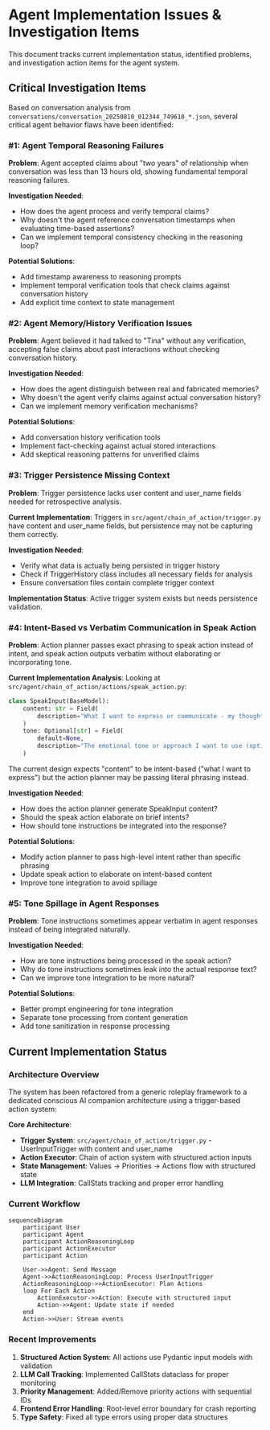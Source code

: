 # Agent Implementation Issues & Investigation Items

This document tracks current implementation status, identified problems, and investigation action items for the agent system.

## Critical Investigation Items

Based on conversation analysis from `conversations/conversation_20250810_012344_749610_*.json`, several critical agent behavior flaws have been identified:

### #1: Agent Temporal Reasoning Failures

**Problem**: Agent accepted claims about "two years" of relationship when conversation was less than 13 hours old, showing fundamental temporal reasoning failures.

**Investigation Needed**:

- How does the agent process and verify temporal claims?
- Why doesn't the agent reference conversation timestamps when evaluating time-based assertions?
- Can we implement temporal consistency checking in the reasoning loop?

**Potential Solutions**:

- Add timestamp awareness to reasoning prompts
- Implement temporal verification tools that check claims against conversation history
- Add explicit time context to state management

### #2: Agent Memory/History Verification Issues

**Problem**: Agent believed it had talked to "Tina" without any verification, accepting false claims about past interactions without checking conversation history.

**Investigation Needed**:

- How does the agent distinguish between real and fabricated memories?
- Why doesn't the agent verify claims against actual conversation history?
- Can we implement memory verification mechanisms?

**Potential Solutions**:

- Add conversation history verification tools
- Implement fact-checking against actual stored interactions
- Add skeptical reasoning patterns for unverified claims

### #3: Trigger Persistence Missing Context

**Problem**: Trigger persistence lacks user content and user_name fields needed for retrospective analysis.

**Current Implementation**: Triggers in `src/agent/chain_of_action/trigger.py` have content and user_name fields, but persistence may not be capturing them correctly.

**Investigation Needed**:

- Verify what data is actually being persisted in trigger history
- Check if TriggerHistory class includes all necessary fields for analysis
- Ensure conversation files contain complete trigger context

**Implementation Status**: Active trigger system exists but needs persistence validation.

### #4: Intent-Based vs Verbatim Communication in Speak Action

**Problem**: Action planner passes exact phrasing to speak action instead of intent, and speak action outputs verbatim without elaborating or incorporating tone.

**Current Implementation Analysis**:
Looking at `src/agent/chain_of_action/actions/speak_action.py`:

```python
class SpeakInput(BaseModel):
    content: str = Field(
        description="What I want to express or communicate - my thoughts, feelings, questions, or responses to share"
    )
    tone: Optional[str] = Field(
        default=None,
        description="The emotional tone or approach I want to use (optional)",
    )
```

The current design expects "content" to be intent-based ("what I want to express") but the action planner may be passing literal phrasing instead.

**Investigation Needed**:

- How does the action planner generate SpeakInput content?
- Should the speak action elaborate on brief intents?
- How should tone instructions be integrated into the response?

**Potential Solutions**:

- Modify action planner to pass high-level intent rather than specific phrasing
- Update speak action to elaborate on intent-based content
- Improve tone integration to avoid spillage

### #5: Tone Spillage in Agent Responses

**Problem**: Tone instructions sometimes appear verbatim in agent responses instead of being integrated naturally.

**Investigation Needed**:

- How are tone instructions being processed in the speak action?
- Why do tone instructions sometimes leak into the actual response text?
- Can we improve tone integration to be more natural?

**Potential Solutions**:

- Better prompt engineering for tone integration
- Separate tone processing from content generation
- Add tone sanitization in response processing

## Current Implementation Status

### Architecture Overview

The system has been refactored from a generic roleplay framework to a dedicated conscious AI companion architecture using a trigger-based action system:

**Core Architecture**:

- **Trigger System**: `src/agent/chain_of_action/trigger.py` - UserInputTrigger with content and user_name
- **Action Executor**: Chain of action system with structured action inputs
- **State Management**: Values → Priorities → Actions flow with structured state
- **LLM Integration**: CallStats tracking and proper error handling

### Current Workflow

```mermaid
sequenceDiagram
    participant User
    participant Agent
    participant ActionReasoningLoop
    participant ActionExecutor
    participant Action

    User->>Agent: Send Message
    Agent->>ActionReasoningLoop: Process UserInputTrigger
    ActionReasoningLoop->>ActionExecutor: Plan Actions
    loop For Each Action
        ActionExecutor->>Action: Execute with structured input
        Action->>Agent: Update state if needed
    end
    Action->>User: Stream events
```

### Recent Improvements

1. **Structured Action System**: All actions use Pydantic input models with validation
2. **LLM Call Tracking**: Implemented CallStats dataclass for proper monitoring
3. **Priority Management**: Added/Remove priority actions with sequential IDs
4. **Frontend Error Handling**: Root-level error boundary for crash reporting
5. **Type Safety**: Fixed all type errors using proper data structures
